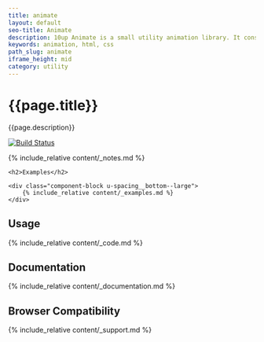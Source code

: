 ```yaml
---
title: animate
layout: default
seo-title: Animate
description: 10up Animate is a small utility animation library. It consists of a series of CSS classes that can be combined or used in isolation to bring small elements of motion into a UI.
keywords: animation, html, css
path_slug: animate
iframe_height: mid
category: utility
---
```


<div class="u-align-center--small">
	<h1>{{page.title}}</h1>
	<p class="u-lighten">
		{{page.description}}
	</p>
	<a href="https://github.com/10up/component-animate/actions?query=workflow%3A%22Accessibility+Tests%22">
		<img src="https://github.com/10up/component-animate/workflows/Accessibility%20Tests/badge.svg" alt="Build Status">
	</a>
</div>

{% include_relative content/_notes.md %}

<div class="u-spacing__top--large">

	<h2>Examples</h2>

	<div class="component-block u-spacing__bottom--large">
		{% include_relative content/_examples.md %}
	</div>
</div>

## Usage
<div class="component-block u-spacing__bottom--large">
	{% include_relative content/_code.md %}
</div>

## Documentation
<div class="component-block u-spacing__bottom--large">
	{% include_relative content/_documentation.md %}
</div>

## Browser Compatibility
<div class="component-block u-spacing__bottom--large">
	{% include_relative content/_support.md %}
</div>

